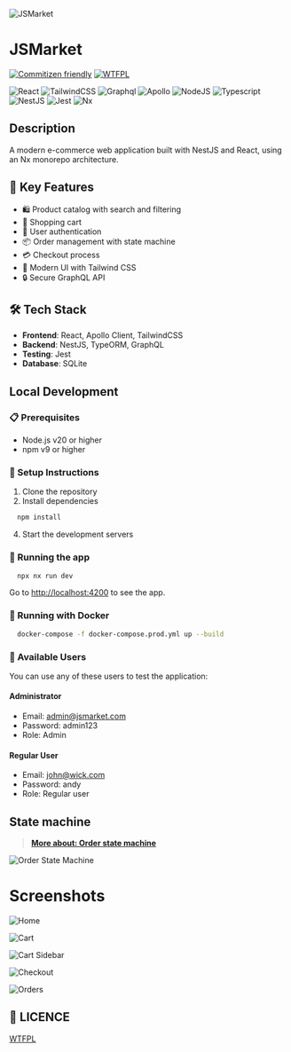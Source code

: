 ![JSMarket](./apps/web/public/logo.png)

# JSMarket

[![Commitizen friendly](https://img.shields.io/badge/commitizen-friendly-brightgreen.svg)](http://commitizen.github.io/cz-cli/)
[![WTFPL](https://img.shields.io/badge/license-WTFPL-brightgreen.svg)](http://www.wtfpl.net/about/)

![React](https://img.shields.io/badge/-React-20232a?logo=react&style=for-the-badge)
![TailwindCSS](https://img.shields.io/badge/-TailwindCSS-38B2AC?logo=tailwind-css&style=for-the-badge)
![Graphql](https://img.shields.io/badge/-Graphql-df0397?logo=graphql&style=for-the-badge)
![Apollo](https://img.shields.io/badge/-Apollo-1572B6?logo=apollo&style=for-the-badge)
![NodeJS](https://img.shields.io/badge/-Node.js-20232a?logo=node.js&style=for-the-badge)
![Typescript](https://img.shields.io/badge/-Typescript-1572B6?logo=typescript&style=for-the-badge)
![NestJS](https://img.shields.io/badge/-NestJS-ea2845?logo=nestjs&style=for-the-badge)
![Jest](https://img.shields.io/badge/-Jest-C21325?logo=jest&style=for-the-badge)
![Nx](https://img.shields.io/badge/-Nx-000000?logo=nx&style=for-the-badge)

## Description
A modern e-commerce web application built with NestJS and React, using an Nx monorepo architecture.

## 🚀 Key Features
- 🛍️ Product catalog with search and filtering
- 🛒 Shopping cart
- 👤 User authentication
- 📦 Order management with state machine
- 💳 Checkout process
- 🎨 Modern UI with Tailwind CSS
- 🔒 Secure GraphQL API

## 🛠️ Tech Stack
- **Frontend**: React, Apollo Client, TailwindCSS
- **Backend**: NestJS, TypeORM, GraphQL
- **Testing**: Jest
- **Database**: SQLite

## Local Development

### 📋 Prerequisites
- Node.js v20 or higher
- npm v9 or higher

### 🔧 Setup Instructions

1. Clone the repository
2. Install dependencies
```bash
  npm install
```
4. Start the development servers

### 🚀 Running the app

```bash
  npx nx run dev
```

Go to [http://localhost:4200](http://localhost:4200) to see the app.

### 🐳 Running with Docker

```bash
  docker-compose -f docker-compose.prod.yml up --build
```

### 👥 Available Users

You can use any of these users to test the application:

#### Administrator
- Email: admin@jsmarket.com
- Password: admin123
- Role: Admin

#### Regular User
- Email: john@wick.com
- Password: andy
- Role: Regular user


## State machine

>**[More about: Order state machine](./libs/state-machines/src/lib/order/order-machine.ts)**

![Order State Machine](./apps/web/public/state.png)

# Screenshots

![Home](./apps/web/public/screenshot1.png)

![Cart](./apps/web/public/screenshot2.png)

![Cart Sidebar](./apps/web/public/screenshot5.png)

![Checkout](./apps/web/public/screenshot3.png)

![Orders](./apps/web/public/screenshot4.png)

## 👻 LICENCE

[WTFPL](http://www.wtfpl.net/about/)



